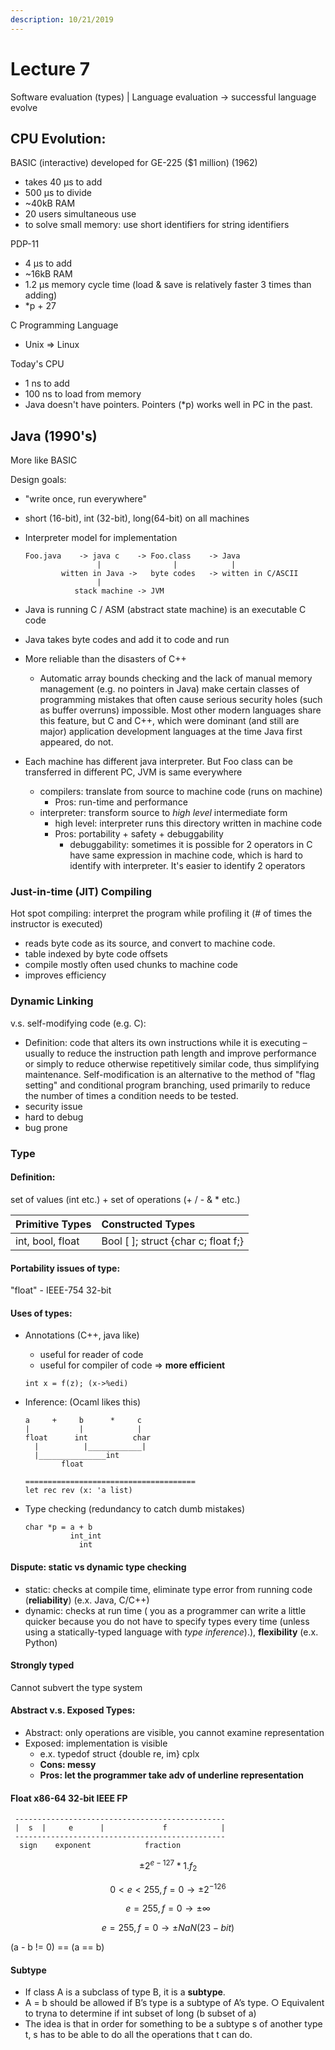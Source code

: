 ```yaml
---
description: 10/21/2019
---
```


# Lecture 7

Software evaluation \(types\) \| Language evaluation -&gt; successful language evolve 

## CPU Evolution: 

BASIC \(interactive\) developed for GE-225 \($1 million\) \(1962\)

* takes 40 μs to add
* 500 μs to divide
* ~40kB RAM
* 20 users simultaneous use
* to solve small memory: use short identifiers for string identifiers

PDP-11

* 4 μs to add
* ~16kB RAM
* 1.2 μs memory cycle time \(load & save is relatively faster 3 times than adding\) 
* \*p + 27

C Programming Language

* Unix =&gt; Linux

Today's CPU

* 1 ns to add
* 100 ns to load from memory
* Java doesn't have pointers. Pointers \(\*p\) works well in PC in the past. 

## Java \(1990's\)

More like BASIC

Design goals:

* "write once, run everywhere"
* short \(16-bit\), int \(32-bit\), long\(64-bit\) on all machines
* Interpreter model for implementation

  ```text
  Foo.java    -> java c    -> Foo.class    -> Java
                  |                |            |
          witten in Java ->   byte codes   -> witten in C/ASCII
                  |                
             stack machine -> JVM
  ```

* Java is running C / ASM \(abstract state machine\) is an executable C code
* Java takes byte codes and add it to code and run
* More reliable than the disasters of C++
  * Automatic array bounds checking and the lack of manual memory management \(e.g. no pointers in Java\) make certain classes of programming mistakes that often cause serious security holes \(such as buffer overruns\) impossible. Most other modern languages share this feature, but C and C++, which were dominant \(and still are major\) application development languages at the time Java first appeared, do not.
* Each machine has different java interpreter. But Foo class can be transferred in different PC, JVM is same everywhere
  * compilers: translate from source to machine code \(runs on machine\)
    * Pros: run-time and performance 
  * interpreter: transform source to _high level_ intermediate form 
    * high level: interpreter runs this directory written in machine code
    * Pros: portability + safety + debuggability 
      * debuggability: sometimes it is possible for 2 operators in C have same expression in machine code, which is hard to identify with interpreter. It's easier to identify 2 operators

### Just-in-time \(JIT\) Compiling

Hot spot compiling: interpret the program while profiling it \(\# of times the instructor is executed\)

* reads byte code as its source, and convert to machine code.
* table indexed by byte code offsets
* compile mostly often used chunks to machine code
* improves efficiency







  

### Dynamic Linking









v.s. self-modifying code \(e.g. C\):

* Definition:   code that alters its own instructions while it is executing – usually to reduce the instruction path length and improve performance or simply to reduce otherwise repetitively similar code, thus simplifying maintenance. Self-modification is an alternative to the method of "flag setting" and conditional program branching, used primarily to reduce the number of times a condition needs to be tested. 
* security issue
* hard to debug
* bug prone 

### Type

#### Definition: 

set of values \(int etc.\) + set of operations \(+ / - & \* etc.\)

| Primitive Types | Constructed Types |
| :--- | :--- |
| int, bool, float |  Bool \[ \]; struct {char c; float f;} |

#### Portability issues of type: 

"float" - IEEE-754 32-bit

#### Uses of types:

* Annotations \(C++, java like\)

  * useful for reader of code 
  * useful for compiler of code =&gt; **more efficient** 

  ```text
  int x = f(z); (x->%edi)
  ```

* Inference: \(Ocaml likes this\)

  ```text
  a     +     b      *     c
  |           |            | 
  float      int          char
    |          |____________|
    |_______________int 
          float
        
  ======================================
  let rec rev (x: 'a list)
  ```

* Type checking \(redundancy to catch dumb mistakes\)

  ```text
  char *p = a + b
            int_int
              int
  ```

#### Dispute: static vs dynamic type checking 

* static: checks at compile time, eliminate type error from running code \(**reliability**\) \(e.x. Java, C/C++\)
* dynamic: checks at run time \( you as a programmer can write a little quicker because you do not have to specify types every time \(unless using a statically-typed language with _type inference_\).\), **flexibility** \(e.x. Python\) 

#### Strongly typed

Cannot subvert the type system

#### Abstract v.s. Exposed Types: 

* Abstract: only operations are visible, you cannot examine representation
* Exposed: implementation is visible
  * e.x. typedof struct {double re, im} cplx
  * **Cons: messy**
  * **Pros: let the programmer take adv of underline representation**

#### **Float x86-64 32-bit IEEE FP**

```text
 -----------------------------------------------
 |  s  |     e      |             f            |
 -----------------------------------------------
  sign    exponent            fraction
```

$$
\pm 2^{e-127}*1.f_2
$$

$$
0<e<255, f=0 \rightarrow   \pm 2^{-126}
$$

$$
e=255, f=0 \rightarrow   \pm \infty
$$

$$
e=255, f=0 \rightarrow   \pm NaN (23-bit)
$$

\(a - b != 0\) == \(a == b\)

#### Subtype

* If class A is a subclass of type B, it is a **subtype**.
* A = b should be allowed if B’s type is a subtype of A’s type. ○ Equivalent to tryna to determine if int subset of long \(b subset of a\)
* The idea is that in order for something to be a subtype s of another type t, s has to be able to do all the operations that t can do.



